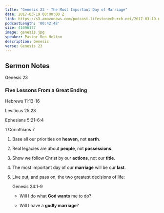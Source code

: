```yaml
---
title: "Genesis 23 - The Most Important Day of Marriage"
date: 2017-03-19 00:00:00 Z
link: https://s3.amazonaws.com/podcast.lifestonechurch.net/2017-03-19.mp3
podcastLength: '00:42:48'
size: 41096177
image: genesis.jpg
speaker: Pastor Ben Helton
description: Genesis
verse: Genesis 23
---
```


## Sermon Notes

Genesis 23

### Five Lessons From a Great Ending

Hebrews 11:13-16

Leviticus 25:23

Ephesians 5:21-6:4

1 Corinthians 7

1. Base all our priorities on **heaven**, not **earth**.

2. Real legacies are about **people**, not **possessions**.

3. Show we follow Christ by our **actions**, not our **title**.

4. The most important day of our **marriage** will be our **last**.

5. Live out, and pass on, the two greatest decisions of life:

    Genesis 24:1-9

    - Will I do what **God wants** me to do?

    - Will I have a **godly marriage**?
